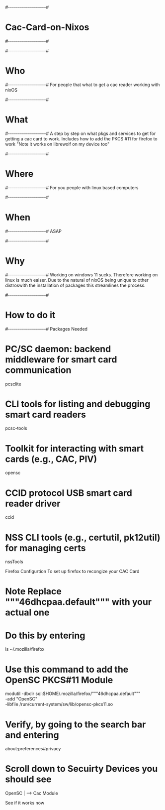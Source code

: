 #-------------------#
# Cac-Card-on-Nixos #
#-------------------#

#-------------------#
# Who               #
#-------------------#
For people that what to get a cac reader working with nixOS

#-------------------#
# What              #
#-------------------#
A step by step on what pkgs and services to get for getting a cac card to work. 
Includes how to add the PKCS #11 for firefox to work
"Note it works on librewolf on my device too"

#-------------------#
# Where             #
#-------------------#
For you people with linux based computers

#-------------------#
# When              #
#-------------------#
ASAP

#-------------------#
# Why               #
#-------------------#
Working on windows 11 sucks. 
Therefore working on linux is much eaiser. 
Due to the natural of nixOS being unique to other distroswith the installation of packages this streamlines the process. 

#-------------------#
# How to do it      #
#-------------------#
Packages Needed  
# PC/SC daemon: backend middleware for smart card communication
pcsclite

# CLI tools for listing and debugging smart card readers
pcsc-tools

# Toolkit for interacting with smart cards (e.g., CAC, PIV)
opensc

# CCID protocol USB smart card reader driver
ccid

# NSS CLI tools (e.g., certutil, pk12util) for managing certs
nssTools

Firefox Configurtion 
To set up firefox to recongize your CAC Card
# Note Replace """46dhcpaa.default""" with your actual one
# Do this by entering
ls ~/.mozilla/firefox

# Use this command to add the OpenSC PKCS#11 Module
modutil -dbdir sql:$HOME/.mozilla/firefox/"""46dhcpaa.default""" \
  -add "OpenSC" \
  -libfile /run/current-system/sw/lib/opensc-pkcs11.so

# Verify, by going to the search bar and entering
about:preferences#privacy

# Scroll down to Secuirty Devices you should see
 OpenSC
   |
   --> Cac Module

See if it works now
